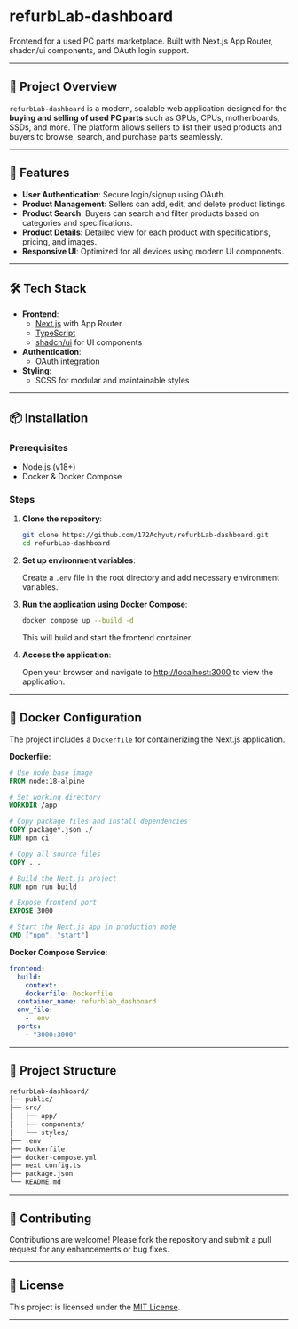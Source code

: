 # refurbLab-dashboard

Frontend for a used PC parts marketplace. Built with Next.js App Router, shadcn/ui components, and OAuth login support.

---

## 🚀 Project Overview

`refurbLab-dashboard` is a modern, scalable web application designed for the **buying and selling of used PC parts** such as GPUs, CPUs, motherboards, SSDs, and more. The platform allows sellers to list their used products and buyers to browse, search, and purchase parts seamlessly.

---

## 🧩 Features

- **User Authentication**: Secure login/signup using OAuth.
- **Product Management**: Sellers can add, edit, and delete product listings.
- **Product Search**: Buyers can search and filter products based on categories and specifications.
- **Product Details**: Detailed view for each product with specifications, pricing, and images.
- **Responsive UI**: Optimized for all devices using modern UI components.

---

## 🛠️ Tech Stack

- **Frontend**:
  - [Next.js](https://nextjs.org/) with App Router
  - [TypeScript](https://www.typescriptlang.org/)
  - [shadcn/ui](https://ui.shadcn.dev/) for UI components
- **Authentication**:
  - OAuth integration
- **Styling**:
  - SCSS for modular and maintainable styles

---

## 📦 Installation

### Prerequisites

- Node.js (v18+)
- Docker & Docker Compose

### Steps

1. **Clone the repository**:

   ```bash
   git clone https://github.com/172Achyut/refurbLab-dashboard.git
   cd refurbLab-dashboard
   ```

2. **Set up environment variables**:

   Create a `.env` file in the root directory and add necessary environment variables.

3. **Run the application using Docker Compose**:

   ```bash
   docker compose up --build -d
   ```

   This will build and start the frontend container.

4. **Access the application**:

   Open your browser and navigate to [http://localhost:3000](http://localhost:3000) to view the application.

---

## 🐳 Docker Configuration

The project includes a `Dockerfile` for containerizing the Next.js application.

**Dockerfile**:

```dockerfile
# Use node base image
FROM node:18-alpine

# Set working directory
WORKDIR /app

# Copy package files and install dependencies
COPY package*.json ./
RUN npm ci

# Copy all source files
COPY . .

# Build the Next.js project
RUN npm run build

# Expose frontend port
EXPOSE 3000

# Start the Next.js app in production mode
CMD ["npm", "start"]
```

**Docker Compose Service**:

```yaml
frontend:
  build:
    context: .
    dockerfile: Dockerfile
  container_name: refurblab_dashboard
  env_file:
    - .env
  ports:
    - "3000:3000"
```

---

## 📁 Project Structure

```bash
refurbLab-dashboard/
├── public/
├── src/
│   ├── app/
│   ├── components/
│   └── styles/
├── .env
├── Dockerfile
├── docker-compose.yml
├── next.config.ts
├── package.json
└── README.md
```

---

## 🤝 Contributing

Contributions are welcome! Please fork the repository and submit a pull request for any enhancements or bug fixes.

---

## 📄 License

This project is licensed under the [MIT License](LICENSE).

---